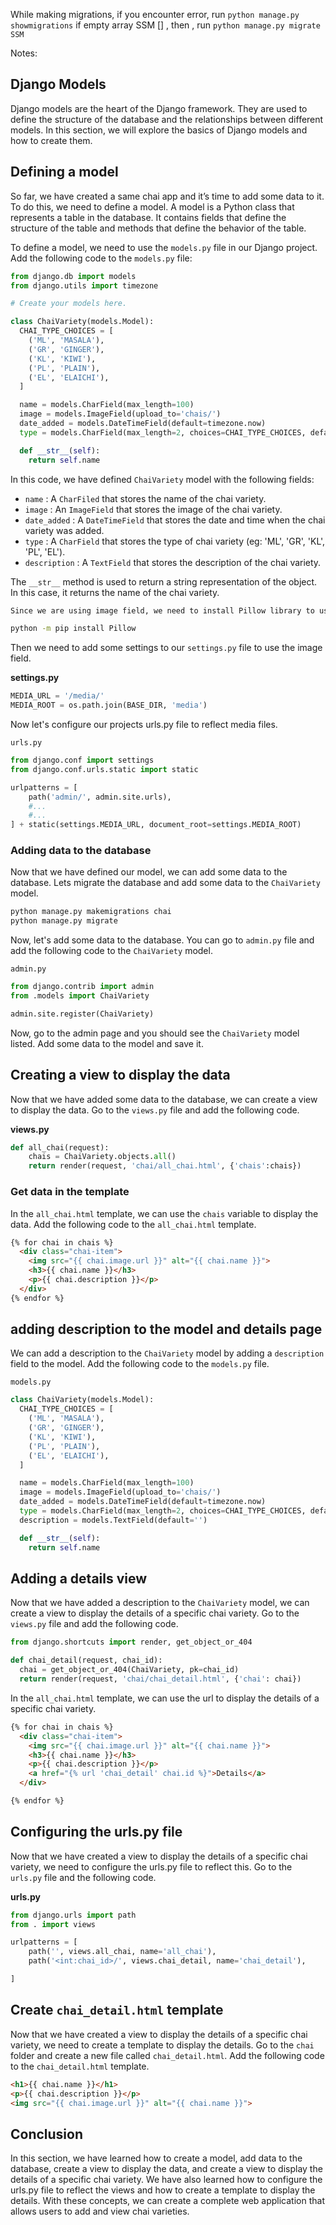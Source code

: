 While making migrations, if you encounter error, 
run `python manage.py showmigrations` if empty array SSM [] , then , 
run `python manage.py migrate SSM` 


Notes:
## Django Models
Django models are the heart of the Django framework. They are used to define the structure of the database and the relationships between different models. In this section, we will explore the basics of Django models and how to create them.

## Defining a model 
So far, we have created a same chai app and it’s time to add some data to it. To do this, we need to define a model. A model is a Python class that represents a table in the database. It contains fields that define the structure of the table and methods that define the behavior of the table.            

To define a model, we need to use the `models.py` file in our Django project. Add the following code to the `models.py` file:

```python
from django.db import models
from django.utils import timezone

# Create your models here.

class ChaiVariety(models.Model):
  CHAI_TYPE_CHOICES = [
    ('ML', 'MASALA'),
    ('GR', 'GINGER'),
    ('KL', 'KIWI'),
    ('PL', 'PLAIN'),
    ('EL', 'ELAICHI'),
  ]

  name = models.CharField(max_length=100)
  image = models.ImageField(upload_to='chais/')
  date_added = models.DateTimeField(default=timezone.now)
  type = models.CharField(max_length=2, choices=CHAI_TYPE_CHOICES, default='ML')

  def __str__(self):
    return self.name
```

In this code, we have defined `ChaiVariety` model with the following fields: 
* `name` : A `CharFiled` that stores the name of the chai variety. 
* `image` : An `ImageField` that stores the image of the chai variety. 
* `date_added` : A `DateTimeField` that stores the date and time when the chai variety was added. 
* `type` : A `CharField` that stores the type of chai variety (eg: 'ML', 'GR', 'KL', 'PL', 'EL').
* `description` : A `TextField` that stores the description of the chai variety. 

The `__str__` method is used to return a string representation of the object. In this case, it returns the name of the chai variety. 

```markdown
Since we are using image field, we need to install Pillow library to use it. 
```

```bash
python -m pip install Pillow
```

Then we need to add some settings to our `settings.py` file to use the image field. 

**settings.py**
```python
MEDIA_URL = '/media/'
MEDIA_ROOT = os.path.join(BASE_DIR, 'media')
```

Now let's configure our projects urls.py file to reflect media files. 

`urls.py`
```python
from django.conf import settings
from django.conf.urls.static import static

urlpatterns = [
    path('admin/', admin.site.urls),
    #...
    #...
] + static(settings.MEDIA_URL, document_root=settings.MEDIA_ROOT)
```

### Adding data to the database
Now that we have defined our model, we can add some data to the database. Lets migrate the database and add some data to the `ChaiVariety` model. 

```bash
python manage.py makemigrations chai
python manage.py migrate 
```

Now, let's add some data to the database. You can go to `admin.py` file and add the following code to the `ChaiVariety` model. 

`admin.py`
```python 
from django.contrib import admin
from .models import ChaiVariety

admin.site.register(ChaiVariety)
```

Now, go to the admin page and you should see the `ChaiVariety` model listed. Add some data to the model and save it. 

## Creating a view to display the data 
Now that we have added some data to the database, we can create a view to display the data. Go to the `views.py` file and add the following code. 

**views.py**
```python
def all_chai(request):
    chais = ChaiVariety.objects.all()
    return render(request, 'chai/all_chai.html', {'chais':chais})
```

### Get data in the template 
In the `all_chai.html` template, we can use the `chais` variable to display the data. Add the following code to the `all_chai.html` template. 

```html
{% for chai in chais %}
  <div class="chai-item">
    <img src="{{ chai.image.url }}" alt="{{ chai.name }}">
    <h3>{{ chai.name }}</h3>
    <p>{{ chai.description }}</p>
  </div>
{% endfor %}
```

## adding description to the model and details page
We can add a description to the `ChaiVariety` model by adding a `description` field to the model. Add the following code to the `models.py` file. 

`models.py`
```python
class ChaiVariety(models.Model):
  CHAI_TYPE_CHOICES = [
    ('ML', 'MASALA'),
    ('GR', 'GINGER'),
    ('KL', 'KIWI'),
    ('PL', 'PLAIN'),
    ('EL', 'ELAICHI'),
  ]

  name = models.CharField(max_length=100)
  image = models.ImageField(upload_to='chais/')
  date_added = models.DateTimeField(default=timezone.now)
  type = models.CharField(max_length=2, choices=CHAI_TYPE_CHOICES, default='ML')
  description = models.TextField(default='')

  def __str__(self):
    return self.name
```

## Adding a details view
Now that we have added a description to the `ChaiVariety` model, we can create a view to display the details of a specific chai variety. Go to the `views.py` file and add the following code. 

```python
from django.shortcuts import render, get_object_or_404

def chai_detail(request, chai_id):
  chai = get_object_or_404(ChaiVariety, pk=chai_id)
  return render(request, 'chai/chai_detail.html', {'chai': chai})
```

In the `all_chai.html` template, we can use the url to display the details of a specific chai variety. 

```html
{% for chai in chais %}
  <div class="chai-item">
    <img src="{{ chai.image.url }}" alt="{{ chai.name }}">
    <h3>{{ chai.name }}</h3>
    <p>{{ chai.description }}</p>
    <a href="{% url 'chai_detail' chai.id %}">Details</a>
  </div>

{% endfor %}
```

## Configuring the urls.py file 
Now that we have created a view to display the details of a specific chai variety, we need to configure the urls.py file to reflect this. Go to the `urls.py` file and the following code. 

**urls.py**
```python 
from django.urls import path
from . import views

urlpatterns = [
    path('', views.all_chai, name='all_chai'),
    path('<int:chai_id>/', views.chai_detail, name='chai_detail'),

]
```

## Create `chai_detail.html` template
Now that we have created a view to display the details of a specific chai variety, we need to create a template to display the details. Go to the `chai` folder and create a new file called `chai_detail.html`. Add the following code to the `chai_detail.html` template. 
```html
<h1>{{ chai.name }}</h1>
<p>{{ chai.description }}</p>
<img src="{{ chai.image.url }}" alt="{{ chai.name }}">
```

## Conclusion
In this section, we have learned how to create a model, add data to the database, create a view to display the data, and create a view to display the details of a specific chai variety. We have also learned how to configure the urls.py file to reflect the views and how to create a template to display the details. With these concepts, we can create a complete web application that allows users to add and view chai varieties.